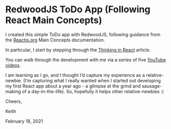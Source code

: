 # RedwoodJS ToDo App (Following React Main Concepts)

I created this simple ToDo app with RedwoodJS, following guidance from the [Reactjs.org](https://reactjs.org/) Main Concepts documentation.

In particular, I start by stepping through the [Thinking in React](https://reactjs.org/docs/thinking-in-react.html) article.

You can walk through the development with me via a series of five [YouTube videos](https://youtu.be/Q4BnWK05H5w).

I am learning as I go, and I thought I’d capture my experience as a relative-newbie. (I’m capturing what I really wanted when I started out developing my first React app about a year ago - a glimpse at the grind and sausage-making of a day-in-the-life). So, hopefully it helps other relative-newbies :)

Cheers,

  Keith

  February 18, 2021
